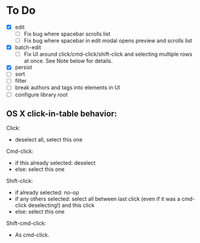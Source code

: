 # To Do

 - [X] edit
   - [ ] Fix bug where spacebar scrolls list
   - [ ] Fix bug where spacebar in edit modal opens preview and scrolls list
 - [X] batch-edit
   - [ ] Fix UI around click/cmd-click/shift-click and selecting multiple rows
         at once. See Note below for details.
 - [X] persist
 - [ ] sort
 - [ ] filter
 - [ ] break authors and tags into elements in UI
 - [ ] configure library root

## OS X click-in-table behavior:

Click:

 - deselect all, select this one

Cmd-click:

 - if this already selected: deselect
 - else: select this one

Shift-click:

 - if already selected: no-op
 - if any others selected: select all between last click (even if it was a cmd-click deselecting!) and this click
 - else: select this one

Shift-cmd-click:
 - As cmd-click.
